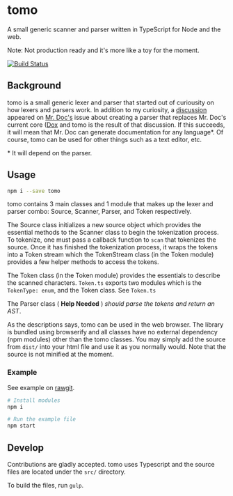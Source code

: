 # tomo
A small generic scanner and parser written in TypeScript for Node and the web.

Note: Not production ready and it's more like a toy for the moment.

[![Build Status](https://travis-ci.org/iwatakeshi/tomo.svg?branch=master)](https://travis-ci.org/iwatakeshi/tomo)

## Background

tomo is a small generic lexer and parser that started out of curiousity on how lexers and parsers work. In addition to my curiosity,
a [discussion](https://github.com/mr-doc/mr-doc/issues/94) appeared on [Mr. Doc's](https://github.com/mr-doc/) issue about creating a parser that
replaces Mr. Doc's current core ([Dox](https://github.com/tj/dox) and tomo is the result of that discussion. If this succeeds, it will mean that Mr. Doc can generate documentation for any language*. Of course, tomo can be used for other things such as a text editor, etc.

\* It will depend on the parser.


## Usage

```bash
npm i --save tomo
```

tomo contains 3 main classes and 1 module that makes up the lexer and parser combo: Source, Scanner, Parser, and Token respectively.

The Source class initializes a new source object which provides the essential methods to the Scanner class 
to begin the tokenization process. To tokenize, one must pass a callback function to `scan` 
that tokenizes the source. Once it has finished the tokenization process, it wraps the tokens
into a Token stream which the TokenStream class (in the Token module) provides a few helper methods to access the tokens.

The Token class (in the Token module) provides the essentials to describe the scanned characters. `Token.ts` exports two
modules which is the `TokenType: enum`, and the Token class. See `Token.ts` 

The Parser class ( __Help Needed__ ) _should parse the tokens and return an AST_.

As the descriptions says, tomo can be used in the web browser. The library is bundled using browserify and all classes have no external dependency (npm modules) other than the tomo classes. You may simply add the source from `dist/` into your html file and use it as you normally would. Note that the source is not minified at the moment.


### Example

See example on [rawgit](https://rawgit.com/iwatakeshi/tomo/master/html/index.html).


```bash
# Install modules
npm i

# Run the example file
npm start
```

## Develop

Contributions are gladly accepted. tomo uses Typescript and the source files
are located under the `src/` directory.

To build the files, run `gulp`.
